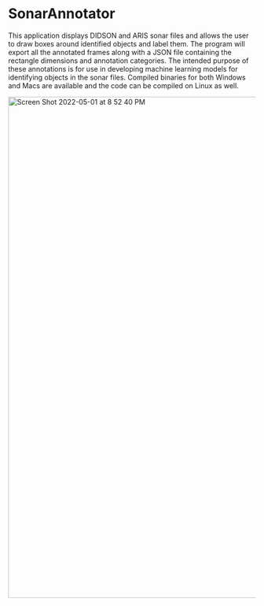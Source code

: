 # SonarAnnotator
This application displays DIDSON and ARIS sonar files and allows the user to draw boxes around identified objects and label them.  The program will export all the annotated frames along with a JSON file containing the rectangle dimensions and annotation categories.  The intended purpose of these annotations is for use in developing machine learning models for identifying objects in the sonar files.  Compiled binaries for both Windows and Macs are available and the code can be compiled on Linux as well.  

<img width="1019" alt="Screen Shot 2022-05-01 at 8 52 40 PM" src="https://user-images.githubusercontent.com/104931290/168452810-3c5c6c02-7cef-49b2-ae43-7625bf40d53c.png">
